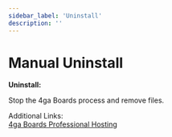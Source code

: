 ```yaml
---
sidebar_label: 'Uninstall'
description: ''
---
```


# Manual Uninstall

**Uninstall:**

Stop the 4ga Boards process and remove files.

Additional Links:\
[4ga Boards Professional Hosting](./install-4gaboards)

